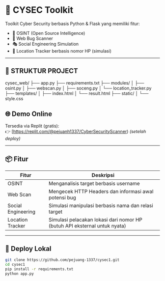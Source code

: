 # 🔐 CYSEC Toolkit

Toolkit Cyber Security berbasis Python & Flask yang memiliki fitur:
- 🧠 OSINT (Open Source Intelligence)
- 🐞 Web Bug Scanner
- 🎭 Social Engineering Simulation
- 📍 Location Tracker berbasis nomor HP (simulasi)


---
## 📁 STRUKTUR PROJECT
cysec_web/
├── app.py
├── requirements.txt
├── modules/
│   ├── osint.py
│   ├── webscan.py
│   ├── soceng.py
│   └── location_tracker.py
├── templates/
│   ├── index.html
│   └── result.html
├── static/
│   └── style.css


## 🌐 Demo Online
Tersedia via Replit (gratis):  
👉 [https://replit.com/@pejuanh1337/CyberSecurityScanner) *(setelah deploy)*

---

## 📦 Fitur

| Fitur              | Deskripsi                                                                 |
|--------------------|--------------------------------------------------------------------------|
| OSINT              | Menganalisis target berbasis username                                    |
| Web Scan           | Mengecek HTTP Headers dan informasi awal potensi bug                     |
| Social Engineering | Simulasi manipulasi berbasis nama dan relasi target                     |
| Location Tracker   | Simulasi pelacakan lokasi dari nomor HP (butuh API eksternal untuk nyata)|

---

## 🚀 Deploy Lokal

```bash
git clone https://github.com/pejuang-1337/cysec1.git
cd cysec1
pip install -r requirements.txt
python app.py
